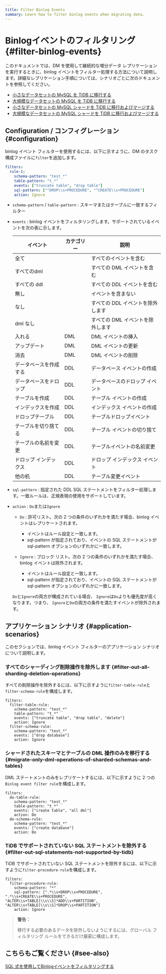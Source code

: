 ```yaml
---
title: Filter Binlog Events
summary: Learn how to filter binlog events when migrating data.
---
```


# Binlogイベントのフィルタリング {#filter-binlog-events}

このドキュメントでは、DM を使用して継続的な増分データ レプリケーションを実行するときに、binlog イベントをフィルター処理する方法について説明します。詳細なレプリケーション手順については、シナリオごとに次のドキュメントを参照してください。

-   [小さなデータセットの MySQL を TiDB に移行する](/migrate-small-mysql-to-tidb.md)
-   [大規模なデータセットの MySQL を TiDB に移行する](/migrate-large-mysql-to-tidb.md)
-   [小さなデータセットの MySQL シャードを TiDB に移行およびマージする](/migrate-small-mysql-shards-to-tidb.md)
-   [大規模なデータセットの MySQL シャードを TiDB に移行およびマージする](/migrate-large-mysql-shards-to-tidb.md)

## Configuration / コンフィグレーション {#configuration}

binlog イベント フィルターを使用するには、以下に示すように、DM のタスク構成ファイルに`filter`を追加します。

```yaml
filters:
  rule-1:
    schema-pattern: "test_*"
    table-pattern: "t_*"
    events: ["truncate table", "drop table"]
    sql-pattern: ["^DROP\\s+PROCEDURE", "^CREATE\\s+PROCEDURE"]
    action: Ignore
```

-   `schema-pattern` / `table-pattern` : スキーマまたはテーブルに一致するフィルター

-   `events` : binlog イベントをフィルタリングします。サポートされているイベントを次の表に示します。

    | イベント        | カテゴリー | 説明                  |
    | ----------- | ----- | ------------------- |
    | 全て          |       | すべてのイベントを含む         |
    | すべてのdml     |       | すべての DML イベントを含む    |
    | すべての ddl    |       | すべての DDL イベントを含む    |
    | 無し          |       | イベントを含まない           |
    | なし          |       | すべての DDL イベントを除外します |
    | dml なし      |       | すべての DML イベントを除外します |
    | 入れる         | DML   | DML イベントの挿入         |
    | アップデート      | DML   | DML イベントの更新         |
    | 消去          | DML   | DML イベントの削除         |
    | データベースを作成する | DDL   | データベース イベントの作成      |
    | データベースをドロップ | DDL   | データベースのドロップ イベント    |
    | テーブルを作成     | DDL   | テーブル イベントの作成        |
    | インデックスを作成   | DDL   | インデックス イベントの作成      |
    | ドロップテーブル    | DDL   | テーブルドロップイベント        |
    | テーブルを切り捨てる  | DDL   | テーブル イベントの切り捨て      |
    | テーブルの名前を変更  | DDL   | テーブルイベントの名前変更       |
    | ドロップ インデックス | DDL   | ドロップ インデックス イベント    |
    | 他の机         | DDL   | テーブル変更イベント          |

-   `sql-pattern` : 指定された DDL SQL ステートメントをフィルター処理します。一致ルールは、正規表現の使用をサポートしています。

-   `action` : `Do`または`Ignore`

    -   `Do` : 許可リスト。次の 2 つの条件のいずれかを満たす場合、binlog イベントはレプリケートされます。

        -   イベントはルール設定と一致します。
        -   sql-pattern が指定されており、イベントの SQL ステートメントが sql-pattern オプションのいずれかに一致します。

    -   `Ignore` : ブロック リスト。次の 2 つの条件のいずれかを満たす場合、binlog イベントは除外されます。

        -   イベントはルール設定と一致します。
        -   sql-pattern が指定されており、イベントの SQL ステートメントが sql-pattern オプションのいずれかに一致します。

    `Do`と`Ignore`の両方が構成されている場合、 `Ignore`は`Do`よりも優先度が高くなります。つまり、 `Ignore`と`Do`の両方の条件を満たすイベントが除外されます。

## アプリケーション シナリオ {#application-scenarios}

このセクションでは、binlog イベント フィルターのアプリケーション シナリオについて説明します。

### すべてのシャーディング削除操作を除外します {#filter-out-all-sharding-deletion-operations}

すべての削除操作を除外するには、以下に示すように`filter-table-rule`と`filter-schema-rule`を構成します。

```
filters:
  filter-table-rule:
    schema-pattern: "test_*"
    table-pattern: "t_*"
    events: ["truncate table", "drop table", "delete"]
    action: Ignore
  filter-schema-rule:
    schema-pattern: "test_*"
    events: ["drop database"]
    action: Ignore
```

### シャードされたスキーマとテーブルの DML 操作のみを移行する {#migrate-only-dml-operations-of-sharded-schemas-and-tables}

DML ステートメントのみをレプリケートするには、以下に示すように 2 つの`Binlog event filter rule`を構成します。

```
filters:
  do-table-rule:
    schema-pattern: "test_*"
    table-pattern: "t_*"
    events: ["create table", "all dml"]
    action: Do
  do-schema-rule:
    schema-pattern: "test_*"
    events: ["create database"]
    action: Do
```

### TiDB でサポートされていない SQL ステートメントを除外する {#filter-out-sql-statements-not-supported-by-tidb}

TiDB でサポートされていない SQL ステートメントを除外するには、以下に示すように`filter-procedure-rule`を構成します。

```
filters:
  filter-procedure-rule:
    schema-pattern: "*"
    sql-pattern: [".*\\s+DROP\\s+PROCEDURE", ".*\\s+CREATE\\s+PROCEDURE", "ALTER\\s+TABLE[\\s\\S]*ADD\\s+PARTITION", "ALTER\\s+TABLE[\\s\\S]*DROP\\s+PARTITION"]
    action: Ignore
```

> **警告：**
>
> 移行する必要のあるデータを除外しないようにするには、グローバル フィルタリング ルールをできるだけ厳密に構成します。

## こちらもご覧ください {#see-also}

[SQL 式を使用してBinlogイベントをフィルタリングする](/filter-dml-event.md)
